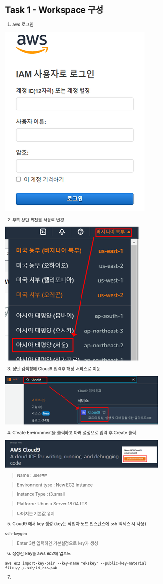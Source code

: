 # Task 1 - Workspace 구성

1. aws 로그인 

![](../img/L1T1-1.png)

2. 우측 상단 리전을 서울로 변경

![](../img/L1T1-2.png)

3. 상단 검색창에 Cloud9 입력후 해당 서비스로 이동

![](../img/L1T1-3.png)

4. Create Environment을 클릭하고 아래 설정으로 입력 후 Create 클릭

![](../img/L1T1-4.png)

> Name : user##

> Environment type : New EC2 instance

> Instance Type : t3.small

> Platform : Ubuntu Server 18.04 LTS

> 나머지는 기본값 유지

5. Cloud9 에서 key 생성
(key는 작업자 노드 인스턴스에 ssh 액세스 시 사용)

```
ssh-keygen
```

> Enter 3번 입력하면 기본설정으로 key가 생성

6. 생성한 key를 aws ec2에 업로드

```
aws ec2 import-key-pair --key-name "ekskey" --public-key-material file://~/.ssh/id_rsa.pub
```

7. 
